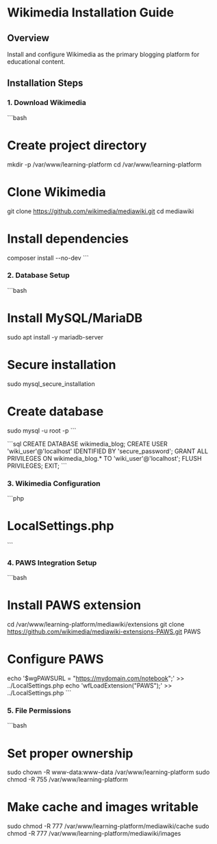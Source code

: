 # Wikimedia Installation Guide

## Overview

Install and configure Wikimedia as the primary blogging platform for educational content.

## Installation Steps

### 1. Download Wikimedia

\`\`\`bash
# Create project directory
mkdir -p /var/www/learning-platform
cd /var/www/learning-platform

# Clone Wikimedia
git clone https://github.com/wikimedia/mediawiki.git
cd mediawiki

# Install dependencies
composer install --no-dev
\`\`\`

### 2. Database Setup

\`\`\`bash
# Install MySQL/MariaDB
sudo apt install -y mariadb-server

# Secure installation
sudo mysql_secure_installation

# Create database
sudo mysql -u root -p
\`\`\`

\`\`\`sql
CREATE DATABASE wikimedia_blog;
CREATE USER 'wiki_user'@'localhost' IDENTIFIED BY 'secure_password';
GRANT ALL PRIVILEGES ON wikimedia_blog.* TO 'wiki_user'@'localhost';
FLUSH PRIVILEGES;
EXIT;
\`\`\`

### 3. Wikimedia Configuration

\`\`\`php
# LocalSettings.php
<?php
$wgSitename = "Learning Blog Platform";
$wgMetaNamespace = "Learning_Blog_Platform";

# Database settings
$wgDBtype = "mysql";
$wgDBserver = "localhost";
$wgDBname = "wikimedia_blog";
$wgDBuser = "wiki_user";
$wgDBpassword = "secure_password";

# Security
$wgSecretKey = "generate-random-64-char-string";
$wgUpgradeKey = "generate-random-16-char-string";

# Enable uploads
$wgEnableUploads = true;
$wgUseImageMagick = true;
$wgImageMagickConvertCommand = "/usr/bin/convert";

# Extensions for notebook integration
wfLoadExtension('ParserFunctions');
wfLoadExtension('Widgets');
wfLoadExtension('EmbedVideo');

# Custom extension for Jupyter integration
require_once "$IP/extensions/JupyterIntegration/JupyterIntegration.php";
?>
\`\`\`

### 4. PAWS Integration Setup

\`\`\`bash
# Install PAWS extension
cd /var/www/learning-platform/mediawiki/extensions
git clone https://github.com/wikimedia/mediawiki-extensions-PAWS.git PAWS

# Configure PAWS
echo '$wgPAWSURL = "https://mydomain.com/notebook";' >> ../LocalSettings.php
echo 'wfLoadExtension("PAWS");' >> ../LocalSettings.php
\`\`\`

### 5. File Permissions

\`\`\`bash
# Set proper ownership
sudo chown -R www-data:www-data /var/www/learning-platform
sudo chmod -R 755 /var/www/learning-platform

# Make cache and images writable
sudo chmod -R 777 /var/www/learning-platform/mediawiki/cache
sudo chmod -R 777 /var/www/learning-platform/mediawiki/images
